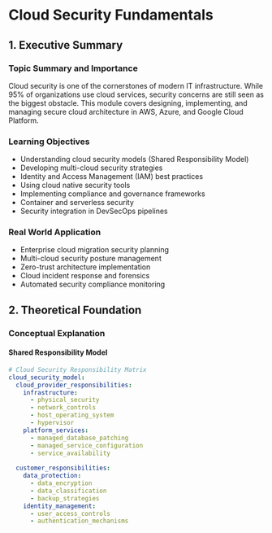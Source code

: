 # Cloud Security Fundamentals

## 1. Executive Summary

### Topic Summary and Importance
Cloud security is one of the cornerstones of modern IT infrastructure. While 95% of organizations use cloud services, security concerns are still seen as the biggest obstacle. This module covers designing, implementing, and managing secure cloud architecture in AWS, Azure, and Google Cloud Platform.

### Learning Objectives
- Understanding cloud security models (Shared Responsibility Model)
- Developing multi-cloud security strategies
- Identity and Access Management (IAM) best practices
- Using cloud native security tools
- Implementing compliance and governance frameworks
- Container and serverless security
- Security integration in DevSecOps pipelines

### Real World Application
- Enterprise cloud migration security planning
- Multi-cloud security posture management
- Zero-trust architecture implementation
- Cloud incident response and forensics
- Automated security compliance monitoring

## 2. Theoretical Foundation

### Conceptual Explanation

#### Shared Responsibility Model
```yaml
# Cloud Security Responsibility Matrix
cloud_security_model:
  cloud_provider_responsibilities:
    infrastructure:
      - physical_security
      - network_controls
      - host_operating_system
      - hypervisor
    platform_services:
      - managed_database_patching
      - managed_service_configuration
      - service_availability
    
  customer_responsibilities:
    data_protection:
      - data_encryption
      - data_classification
      - backup_strategies
    identity_management:
      - user_access_controls
      - authentication_mechanisms
```